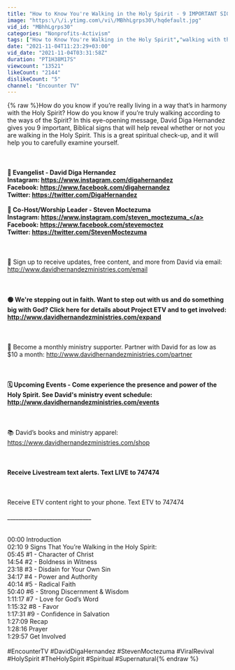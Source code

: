 ```yaml
---
title: "How to Know You're Walking in the Holy Spirit - 9 IMPORTANT SIGNS"
image: "https:\/\/i.ytimg.com\/vi\/MBhhLgrps30\/hqdefault.jpg"
vid_id: "MBhhLgrps30"
categories: "Nonprofits-Activism"
tags: ["How to Know You're Walking in the Holy Spirit","walking with the holy spirit","how to walk with the holy spirit"]
date: "2021-11-04T11:23:29+03:00"
vid_date: "2021-11-04T03:31:58Z"
duration: "PT1H38M17S"
viewcount: "13521"
likeCount: "2144"
dislikeCount: "5"
channel: "Encounter TV"
---
```

{% raw %}How do you know if you’re really living in a way that’s in harmony with the Holy Spirit? How do you know if you’re truly walking according to the ways of the Spirit? In this eye-opening message, David Diga Hernandez gives you 9 important, Biblical signs that will help reveal whether or not you are walking in the Holy Spirit. This is a great spiritual check-up, and it will help you to carefully examine yourself.<br /><br />______________________________<br /><br />📖 Evangelist - David Diga Hernandez<br />Instagram: <a rel="nofollow" target="blank" href="https://www.instagram.com/digahernandez">https://www.instagram.com/digahernandez</a><br />Facebook: <a rel="nofollow" target="blank" href="https://www.facebook.com/digahernandez">https://www.facebook.com/digahernandez</a><br />Twitter: <a rel="nofollow" target="blank" href="https://twitter.com/DigaHernandez">https://twitter.com/DigaHernandez</a><br /><br />🎤 Co-Host/Worship Leader - Steven Moctezuma<br />Instagram: <a rel="nofollow" target="blank" href="https://www.instagram.com/steven_moctezuma_">https://www.instagram.com/steven_moctezuma_</a><br />Facebook: <a rel="nofollow" target="blank" href="https://www.facebook.com/stevemoctez">https://www.facebook.com/stevemoctez</a><br />Twitter: <a rel="nofollow" target="blank" href="https://twitter.com/StevenMoctezuma">https://twitter.com/StevenMoctezuma</a><br /><br />______________________________<br /><br />📩 Sign up to receive updates, free content, and more from David via email: <a rel="nofollow" target="blank" href="http://www.davidhernandezministries.com/email">http://www.davidhernandezministries.com/email</a><br /><br />______________________________<br /><br />🟢 We're stepping out in faith. Want to step out with us and do something big with God? Click here for details about Project ETV and to get involved: <a rel="nofollow" target="blank" href="http://www.davidhernandezministries.com/expand">http://www.davidhernandezministries.com/expand</a><br /><br />______________________________<br /><br />🤝 Become a monthly ministry supporter. Partner with David for as low as $10 a month: <a rel="nofollow" target="blank" href="http://www.davidhernandezministries.com/partner">http://www.davidhernandezministries.com/partner</a><br /><br />______________________________<br /><br />🗓 Upcoming Events - Come experience the presence and power of the Holy Spirit. See David's ministry event schedule: <a rel="nofollow" target="blank" href="http://www.davidhernandezministries.com/events">http://www.davidhernandezministries.com/events</a><br /><br />______________________________<br /><br />📚 David’s books and ministry apparel: <a rel="nofollow" target="blank" href="https://www.davidhernandezministries.com/shop">https://www.davidhernandezministries.com/shop</a><br /><br />______________________________<br /><br />Receive Livestream text alerts. Text LIVE to 747474<br /><br />______________________________<br /><br />Receive ETV content right to your phone. Text ETV to 747474<br /><br />______________________________<br /><br /><br />00:00 Introduction<br />02:10 9 Signs That You’re Walking in the Holy Spirit:<br />05:45 #1 - Character of Christ <br />14:54 #2 - Boldness in Witness <br />23:18 #3 - Disdain for Your Own Sin<br />34:17 #4 - Power and Authority <br />40:14 #5 - Radical Faith <br />50:40 #6 - Strong Discernment &amp; Wisdom <br />1:11:17 #7 - Love for God’s Word <br />1:15:32 #8 - Favor <br />1:17:31 #9 - Confidence in Salvation <br />1:27:09 Recap<br />1:28:16 Prayer<br />1:29:57 Get Involved<br /><br />#EncounterTV #DavidDigaHernandez #StevenMoctezuma #ViralRevival #HolySpirit #TheHolySpirit #Spiritual #Supernatural{% endraw %}
